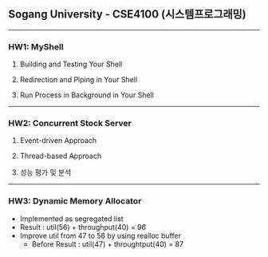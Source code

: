 ## Sogang University - CSE4100 (시스템프로그래밍)
------------

### HW1: MyShell

1. Building and Testing Your Shell

2. Redirection and Piping in Your Shell

3. Run Process in Background in Your Shell
------------

### HW2: Concurrent Stock Server

1. Event-driven Approach

2. Thread-based Approach

3. 성능 평가 및 분석
------------

### HW3: Dynamic Memory Allocator

+ Implemented as segregated list
+ Result : util(56) + throughput(40) = 96
+ Improve util from 47 to 56 by using realloc buffer
  + Before Result : util(47) + throughtput(40) = 87
